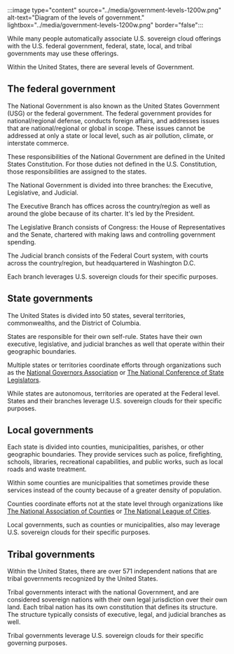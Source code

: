 :::image type="content" source="../media/government-levels-1200w.png" alt-text="Diagram of the levels of government." lightbox="../media/government-levels-1200w.png" border="false":::

While many people automatically associate U.S. sovereign cloud offerings with the U.S. federal government, federal, state, local, and tribal governments may use these offerings.

Within the United States, there are several levels of Government.

## The federal government

The National Government is also known as the United States Government (USG) or the federal government. The federal government provides for national/regional defense, conducts foreign affairs, and addresses issues that are national/regional or global in scope. These issues cannot be addressed at only a state or local level, such as air pollution, climate, or interstate commerce.

These responsibilities of the National Government are defined in the United States Constitution. For those duties not defined in the U.S. Constitution, those responsibilities are assigned to the states.

The National Government is divided into three branches: the Executive, Legislative, and Judicial.

The Executive Branch has offices across the country/region as well as around the globe because of its charter. It's led by the President.

The Legislative Branch consists of Congress: the House of Representatives and the Senate, chartered with making laws and controlling government spending.

The Judicial branch consists of the Federal Court system, with courts across the country/region, but headquartered in Washington D.C.

Each branch leverages U.S. sovereign clouds for their specific purposes.

## State governments

The United States is divided into 50 states, several territories, commonwealths, and the District of Columbia.

States are responsible for their own self-rule. States have their own executive, legislative, and judicial branches as well that operate within their geographic boundaries.

Multiple states or territories coordinate efforts through organizations such as the [National Governors Association](https://www.nga.org/) or [The National Conference of State Legislators](https://www.ncsl.org/).

While states are autonomous, territories are operated at the Federal level. States and their branches leverage U.S. sovereign clouds for their specific purposes.

## Local governments

Each state is divided into counties, municipalities, parishes, or other geographic boundaries. They provide services such as police, firefighting, schools, libraries, recreational capabilities, and public works, such as local roads and waste treatment.

Within some counties are municipalities that sometimes provide these services instead of the county because of a greater density of population.

Counties coordinate efforts not at the state level through organizations like [The National Association of Counties](https://www.naco.org/) or [The National League of Cities](https://www.nlc.org/).

Local governments, such as counties or municipalities, also may leverage U.S. sovereign clouds for their specific purposes.

## Tribal governments

Within the United States, there are over 571 independent nations that are tribal governments recognized by the United States.

Tribal governments interact with the national Government, and are considered sovereign nations with their own legal jurisdiction over their own land. Each tribal nation has its own constitution that defines its structure. The structure typically consists of executive, legal, and judicial branches as well.

Tribal governments leverage U.S. sovereign clouds for their specific governing purposes.
